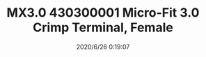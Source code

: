 ﻿---
layout: post 
title: MX3.0 430300001 Micro-Fit 3.0 Crimp Terminal, Female
tags: MX30
categories: housing-terminal
overview: Micro-Fit 3.0 Crimp Terminal, Female, with Tin (Sn) Plated Phosphor Bronze Contact, 20-24 AWG, Reel
series: MX30
part_number: 430300001
thumb_img: static/202006/334-thumb-20200626082007.jpg
image: static/202006/334-20200626082007.jpg
date: 2020/6/26 0:19:07
---



